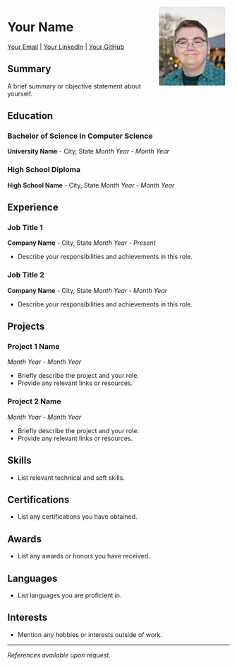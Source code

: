 <div style="float: right; margin: 10px;">
    <img src="images/me.jpg" alt="Your Name's Picture" width="150px">
</div>

# Your Name

[Your Email](mailto:youremail@example.com) | [Your LinkedIn](https://www.linkedin.com/in/yourlinkedin/) | [Your GitHub](https://github.com/yourgithub)

## Summary

A brief summary or objective statement about yourself.

## Education

### Bachelor of Science in Computer Science
**University Name** - City, State
*Month Year - Month Year*

### High School Diploma
**High School Name** - City, State
*Month Year - Month Year*

## Experience

### Job Title 1
**Company Name** - City, State
*Month Year - Present*
- Describe your responsibilities and achievements in this role.

### Job Title 2
**Company Name** - City, State
*Month Year - Month Year*
- Describe your responsibilities and achievements in this role.

## Projects

### Project 1 Name
*Month Year - Month Year*
- Briefly describe the project and your role.
- Provide any relevant links or resources.

### Project 2 Name
*Month Year - Month Year*
- Briefly describe the project and your role.
- Provide any relevant links or resources.

## Skills

- List relevant technical and soft skills.

## Certifications

- List any certifications you have obtained.

## Awards

- List any awards or honors you have received.

## Languages

- List languages you are proficient in.

## Interests

- Mention any hobbies or interests outside of work.

---
*References available upon request.*
